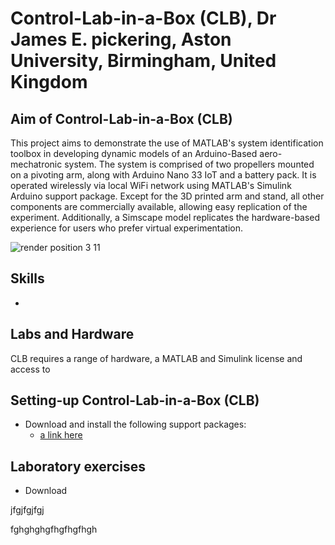 # Control-Lab-in-a-Box (CLB), Dr James E. pickering, Aston University, Birmingham, United Kingdom

## Aim of Control-Lab-in-a-Box (CLB)
This project aims to demonstrate the use of MATLAB's system identification toolbox in developing dynamic models of an Arduino-Based aero-mechatronic system. The system is comprised of two propellers mounted on a pivoting arm, along with Arduino Nano 33 IoT and a battery pack. It is operated wirelessly via local WiFi network using MATLAB's Simulink Arduino support package. Except for the 3D printed arm and stand, all other components are commercially available, allowing easy replication of the experiment. Additionally, a Simscape model replicates the hardware-based experience for users who prefer virtual experimentation.

![render position 3 11](https://github.com/DrJEPickering/Control-Lab-in-a-Box/assets/154066708/56c510a4-0e8c-4f94-b301-7c2336833f34)


## Skills 
* 

## Labs and Hardware
CLB requires a range of hardware, a MATLAB and Simulink license and access to 

## Setting-up Control-Lab-in-a-Box (CLB)

* Download and install the following support packages:
    * [a link here](https://uk.mathworks.com/hardware-support/arduino.html?#simulink)

## Laboratory exercises 
* Download 


jfgjfgjfgj


fghghghgfhgfhgfhgh
